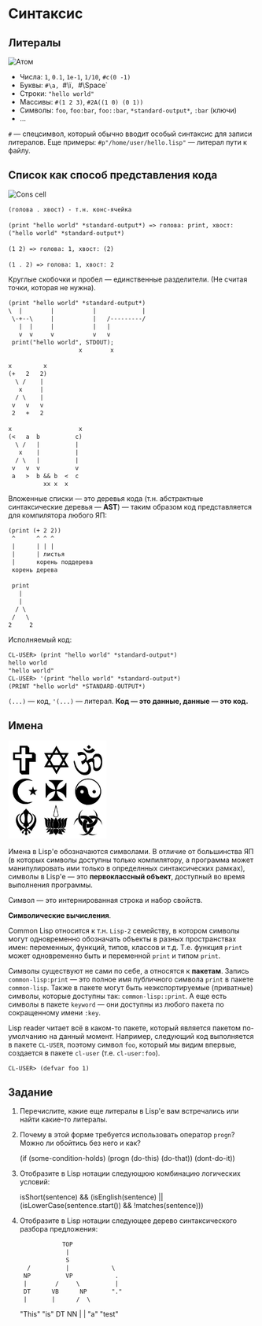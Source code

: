 # Синтаксис

## Литералы

![Атом](http://upload.wikimedia.org/wikipedia/commons/thumb/e/e2/Stylised_Lithium_Atom.png/200px-Stylised_Lithium_Atom.png)

- Числа: `1`, `0.1`, `1e-1`, `1/10`, `#c(0 -1)`
- Буквы: `#\a, `#\ї`, `#\Space`
- Строки: `"hello world"`
- Массивы: `#(1 2 3)`, `#2A((1 0) (0 1))`
- Символы: `foo`, `foo:bar`, `foo::bar`, `*standard-output*`, `:bar` (ключи)
- ...

`#` — спецсимвол, который обычно вводит особый синтаксис для записи литералов. Еще примеры: `#p"/home/user/hello.lisp"` — литерал пути к файлу.


## Список как способ представления кода

![Cons cell](http://upload.wikimedia.org/wikipedia/commons/thumb/1/1b/Cons-cells.svg/350px-Cons-cells.svg.png)

    (голова . хвост) - т.н. конс-ячейка

    (print "hello world" *standard-output*) => голова: print, хвост: ("hello world" *standard-output*)

	(1 2) => голова: 1, хвост: (2)

    (1 . 2) => голова: 1, хвост: 2

Круглые скобочки и пробел — единственные разделители. (Не считая точки, которая не нужна).

    (print "hello world" *standard-output*)
    \  |        |           |             |
     \-+--\     |           |   /---------/
       |  |     |           |   |
       v  v     v           v   v
     print("hello world", STDOUT);
                        x        x
 
    x         x
    (+   2   2)
      \ /    |
       x     |
      / \    |
     v   v   v
     2   +   2
 
    x                   x
    (<   a  b          c)
      \ /   |          |
       x    |          |
      / \   |          |
     v   v  v          v
     a   >  b && b  <  c
              xx x  x

Вложенные списки — это деревья кода (т.н. абстрактные синтаксические деревья — **AST**) — таким образом код представляется для компилятора любого ЯП:

    (print (+ 2 2))
     ^      ^ ^ ^
     |      | | |
     |      | листья
     |      корень поддерева
     корень дерева
 
     print
       |
       |
      / \
     /   \
    2     2

Исполняемый код:

	CL-USER> (print "hello world" *standard-output*)
    hello world
    "hello world"
    CL-USER> '(print "hello world" *standard-output*)
    (PRINT "hello world" *STANDARD-OUTPUT*)

`(...)` — код, `'(...)` — литерал. **Код — это данные, данные — это код.**


## Имена

![Символы](img/symbols.png)

Имена в Lisp'е обозначаются символами. В отличие от большинства ЯП (в которых символы доступны только компилятору, а программа может манипулировать ими только в определнных синтаксических рамках), символы в Lisp'е — это **первоклассный объект**, доступный во время выполнения программы.

Символ — это интернированная строка и набор свойств.

**Символические вычисления**.

Common Lisp относится к т.н. `Lisp-2` семейству, в котором символы могут одновременно обозначать объекты в разных пространствах имен: переменных, функций, типов, классов и т.д. Т.е. функция `print` может одновременно быть и переменной `print` и типом `print`.

Символы существуют не сами по себе, а относятся к **пакетам**. Запись `common-lisp:print` — это полное имя публичного символа `print` в пакете `common-lisp`. Также в пакете могут быть неэкспортируемые (приватные) символы, которые доступны так: `common-lisp::print`. А еще есть символы в пакете `keyword` — они доступны из любого пакета по сокращенному имени `:key`.

Lisp reader читает всё в каком-то пакете, который является пакетом по-умолчанию на данный момент. Например, следующий код выполняется в пакете `CL-USER`, поэтому символ `foo`, который мы видим впервые, создается в пакете `cl-user` (т.е. `cl-user:foo`).

    CL-USER> (defvar foo 1)


## Задание

1. Перечислите, какие еще литералы в Lisp'е вам встречались или найти какие-то литералы.
2. Почему в этой форме требуется использовать оператор `progn`? Можно ли обойтись без него и как?

    (if (some-condition-holds)
        (progn (do-this)
               (do-that))
        (dont-do-it))

3. Отобразите в Lisp нотации следующюю комбинацию логических условий:

    isShort(sentence) && (isEnglish(sentence) || (isLowerCase(sentence.start()) && !matches(sentence)))

4. Отобразите в Lisp нотации следующее дерево синтаксического разбора предложения:

                   TOP
                    |
                    S
         /          |            \
        NP          VP            .
        |        /     \          |
        DT      VB      NP       "."
        |       |      /  \
      "This"  "is"    DT   NN
                      |     |
                     "a"  "test"

